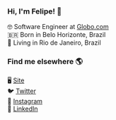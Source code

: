 ### Hi, I'm Felipe! 👋

🤓 Software Engineer at [Globo.com](https://talentos.globo.com/) <br>
🇧🇷 Born in Belo Horizonte, Brazil <br>
🏡 Living in Rio de Janeiro, Brazil

### Find me elsewhere 🌎

🖥 [Site](http://felipeleao.com) <br>
🐦 [Twitter](https://twitter.com/felipeleaobr) <br>
📸 [Instagram](https://instagram.com/felipeleaobr) <br>
💼 [LinkedIn](https://www.linkedin.com/in/leaofelipe) <br>
